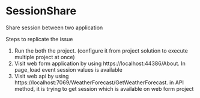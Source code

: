 # SessionShare
Share session between two application 

Steps to replicate the issue 
1) Run the both the project. (configure it from project solution to execute multiple project at once)
2) Visit web form application by using https://localhost:44386/About. In page_load event session values is available
3) Visit web api by using https://localhost:7069/WeatherForecast/GetWeatherForecast. in API method, it is trying to get session which is available on web form project
